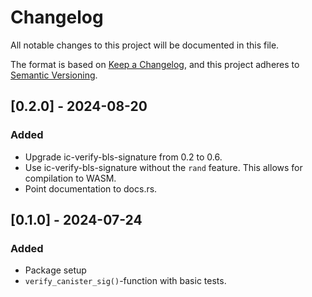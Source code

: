 # Changelog

All notable changes to this project will be documented in this file.

The format is based on [Keep a Changelog](https://keepachangelog.com/en/1.0.0/),
and this project adheres to [Semantic Versioning](https://semver.org/spec/v2.0.0.html).

## [0.2.0] - 2024-08-20

### Added

- Upgrade ic-verify-bls-signature from 0.2 to 0.6.
- Use ic-verify-bls-signature without the `rand` feature. This allows for compilation to WASM.
- Point documentation to docs.rs.

## [0.1.0] - 2024-07-24

### Added

- Package setup
- `verify_canister_sig()`-function with basic tests.
